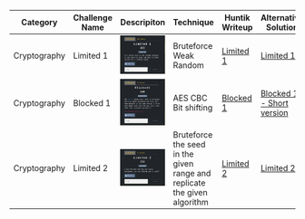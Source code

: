 
| Category    | Challenge Name   | Descripiton   | Technique    | Huntik Writeup   | Alternative Solution   |
| ----------- | ---------------  | ------------  | ------------ | ---------------- | ---------------------- |
| Cryptography      | Limited 1      | ![Description](./Cryptography/Limited%201/Limited%201.png)   | Bruteforce Weak Random         | [Limited 1](./Cryptography/Limited%201/Writeup.md)           | [Limited 1](https://blog.lightender.fr/writeups/wolv_ctf_2024#limited1)              |
| Cryptography   | Blocked 1             | ![Description](./Cryptography/Blocked%201/Blocked%201.png)   | AES CBC Bit shifting        | [Blocked 1](./Cryptography/Blocked%201/Writeup.md)           | [Blocked 1 - Short version](https://blog.lightender.fr/writeups/wolv_ctf_2024#blocked1)
| Cryptography   | Limited 2             | ![Description](./Cryptography/Limited%202/Limited%202.png)   | Bruteforce the seed in the given range and replicate the given algorithm       | [Limited 2](./Cryptography/Limited%202/Writeup.md)           | [Limited 2](https://blog.lightender.fr/writeups/wolv_ctf_2024#limited2)
